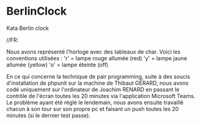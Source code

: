 # BerlinClock

Kata Berlin clock

//FR:

Nous avons représenté l'horloge avec des tableaux de char.
Voici les conventions utilisées :
'r' = lampe rouge allumée (red)
'y' = lampe jaune allumée (yellow)
'o' = lampe éteinte (off)

En ce qui concerne la technique de pair programming, suite à des soucis d'installation de phpunit sur la machine de Thibaut GÉRARD, 
nous avons codé uniquement sur l'ordinateur de Joachim RENARD en passant le contrôle de l'écran toutes les 20 minutes via l'application Microsoft Teams.
Le problème ayant été réglé le lendemain, nous avons ensuite travaillé chacun à son tour sur son propre pc et faisant un push toutes les 20 minutes (si le dernier test passe).
